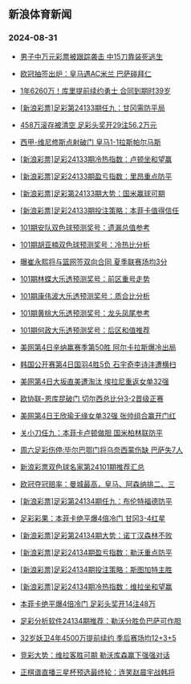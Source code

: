 ## 新浪体育新闻 
### 2024-08-31

+ [男子中万元彩票被跟踪袭击 中15刀靠装死逃生](https://sports.sina.com.cn/l/2024-08-30/doc-incmkivv9307383.shtml)

+ [欧冠抽签出炉：皇马遇AC米兰 巴萨碰拜仁](https://sports.sina.com.cn/g/pl/2024-08-30/doc-incmkqcq0437527.shtml)

+ [1年6260万！库里提前续约勇士 合同到期时39岁](https://sports.sina.com.cn/basketball/nba/2024-08-30/doc-incmkumq2450638.shtml)

+ [[新浪彩票]足彩第24133期任九：甘冈需防平局](https://sports.sina.com.cn/l/2024-08-30/doc-incmkqcq0411203.shtml)

+ [458万滚存被清空 足彩头奖开29注56.2万元](https://sports.sina.com.cn/l/2024-08-30/doc-incmkqcq0407238.shtml)

+ [西甲-维尼修斯点射破门 皇马1-1拉斯帕尔马斯](https://sports.sina.com.cn/g/laliga/2024-08-30/doc-incmkqct9209979.shtml)

+ [[新浪彩票]足彩24133期冷热指数：卢顿坐和望赢](https://sports.sina.com.cn/l/2024-08-30/doc-incmkqct9198053.shtml)

+ [[新浪彩票]足彩24133期盈亏指数：里昂重点防平](https://sports.sina.com.cn/l/2024-08-30/doc-incmkqcn3635618.shtml)

+ [[新浪彩票]足彩第24133期大势：国米赢球可期](https://sports.sina.com.cn/l/2024-08-30/doc-incmkqcq0410496.shtml)

+ [[新浪彩票]足彩24133期投注策略：本菲卡值得信任](https://sports.sina.com.cn/l/2024-08-30/doc-incmkqcn3636361.shtml)

+ [101期安队双色球预测奖号：遗漏总值参考](https://sports.sina.com.cn/l/2024-08-30/doc-incmmezn6576725.shtml)

+ [101期胡亚楠双色球预测奖号：冷热比分析](https://sports.sina.com.cn/l/2024-08-30/doc-incmmezn6577921.shtml)

+ [曝崔永熙将与篮网签双向合同 夏季联赛场均3分](https://sports.sina.com.cn/basketball/nba/2024-08-30/doc-incmmvwy0007712.shtml)

+ [101期林蝶大乐透预测奖号：前区重号走势](https://sports.sina.com.cn/l/2024-08-30/doc-incmmezh0214879.shtml)

+ [101期康伟波大乐透预测奖号：质合比分析](https://sports.sina.com.cn/l/2024-08-30/doc-incmmmia3383777.shtml)

+ [101期黄桃大乐透预测奖号：龙头凤尾参考](https://sports.sina.com.cn/l/2024-08-30/doc-incmmezn6571070.shtml)

+ [101期何政大乐透预测奖号：后区和值推荐](https://sports.sina.com.cn/l/2024-08-30/doc-incmmeze3435726.shtml)

+ [美网第4日辛纳赢赛季第50胜 阿尔卡拉斯爆冷出局](https://sports.sina.com.cn/tennis/atp/2024-08-30/doc-incmmezn6618061.shtml)

+ [韩国公开赛第4日国羽4胜5负 石宇奇李诗沣遭横扫](https://sports.sina.com.cn/others/badmin/2024-08-30/doc-incmmmie0193185.shtml)

+ [美网第4日大坂直美遭淘汰 埃拉尼重返女单32强](https://sports.sina.com.cn/tennis/wta/2024-08-30/doc-incmkyth3544407.shtml)

+ [欧协联-恩库昆破门 切尔西总比分3-2晋级正赛](https://sports.sina.com.cn/g/pl/2024-08-30/doc-incmkqcs2457863.shtml)

+ [美网第4日王欣瑜无缘女单32强 张帅组合赢开门红](https://sports.sina.com.cn/tennis/china/2024-08-30/doc-incmkytk0303809.shtml)

+ [关小刀任九：本菲卡卢顿做胆 国米柏林联防平](https://sports.sina.com.cn/l/2024-08-30/doc-incmmezq3372463.shtml)

+ [周六足彩伤停:毕尔巴鄂门将乌奈西蒙伤缺 巴萨失7人](https://sports.sina.com.cn/l/2024-08-30/doc-incmkumq2448224.shtml)

+ [新浪彩票双色球名家第24101期推荐汇总](https://sports.sina.com.cn/l/2024-08-30/doc-incmmezn6588958.shtml)

+ [欧冠夺冠赔率：曼城最高，皇马、阿森纳排二、三](https://sports.sina.com.cn/g/2024-08-31/doc-incmnhny6224907.shtml)

+ [[新浪彩票]足彩第24134期任九：布伦特福德防平](https://sports.sina.com.cn/l/2024-08-31/doc-incmntap9678940.shtml)

+ [足彩彩果：本菲卡绝平爆4倍冷门 甘冈3-4红星](https://sports.sina.com.cn/l/2024-08-31/doc-incmntan2898365.shtml)

+ [[新浪彩票]足彩第24134期大势：诺丁汉森林不败](https://sports.sina.com.cn/l/2024-08-31/doc-incmntau6132906.shtml)

+ [[新浪彩票]足彩24134期盈亏指数：勒沃重点防平](https://sports.sina.com.cn/l/2024-08-31/doc-incmntau6134019.shtml)

+ [[新浪彩票]足彩24134期投注策略：斯图加特主胜](https://sports.sina.com.cn/l/2024-08-31/doc-incmntan2903068.shtml)

+ [[新浪彩票]足彩24134期冷热指数：维拉坐和望赢](https://sports.sina.com.cn/l/2024-08-31/doc-incmntau6131159.shtml)

+ [本菲卡绝平爆4倍冷门 足彩头奖开14注48万](https://sports.sina.com.cn/l/2024-08-31/doc-incmntan2898365.shtml)

+ [足彩分析软件24134期推荐：勒沃分胜负巴萨可作胆](https://sports.sina.com.cn/l/2024-08-31/doc-incmntaw2885151.shtml)

+ [32岁妖卫4年4500万提前续约 季后赛场均12+3+5](https://sports.sina.com.cn/basketball/nba/2024-08-31/doc-incmntap9660187.shtml)

+ [竞彩大势：维拉客胜可期 勒沃库森赢下强强对话](https://sports.sina.com.cn/l/2024-08-31/doc-incmntaw2886399.shtml)

+ [正棋谱直播三星杯预选最终轮：连笑赵晨宇战韩将](https://sports.sina.com.cn/go/2024-08-31/doc-incmpcsq5958979.shtml)

